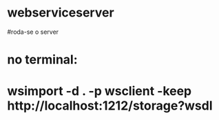 # webserviceserver
#roda-se o server
# no terminal:
# wsimport -d . -p wsclient -keep http://localhost:1212/storage?wsdl